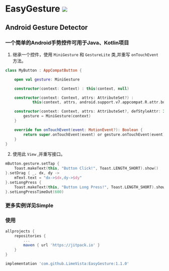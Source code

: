 # EasyGesture [![](https://jitpack.io/v/LimeVista/EasyGesture.svg)](https://jitpack.io/#LimeVista/EasyGesture)
## Android Gesture Detector
### 一个简单的Android手势控件可用于Java、Kotlin项目  
1. 继承一个控件，使用 <code>MiniGesture</code> 和 <code>GestureLite</code> 类,并重写 <code>onTouchEvent</code> 方法。
```kotlin
class MyButton : AppCompatButton {

    open val gesture: MiniGesture

    constructor(context: Context) : this(context, null)

    constructor(context: Context, attrs: AttributeSet?) :
            this(context, attrs, android.support.v7.appcompat.R.attr.buttonStyle)

    constructor(context: Context, attrs: AttributeSet?, defStyleAttr: Int) : super(context, attrs, defStyleAttr) {
        gesture = MiniGesture(context)
    }

    override fun onTouchEvent(event: MotionEvent?): Boolean {
        return super.onTouchEvent(event) or gesture.onTouchEvent(event)
    }
}
```
2. 使用此 `View` ,并重写接口。  
```kotlin
mButton.gesture.setTap {
    Toast.makeText(this, "Button Click!", Toast.LENGTH_SHORT).show()
}.setDrag { _, dx, dy ->
    mText.text = "dx->$dx,dy->$dy"
}.setLongPress {
    Toast.makeText(this, "Button Long Press!", Toast.LENGTH_SHORT).show()
}.setLongPressTimeOut(600)
```
### 更多实例详见Simple

### 使用
```groovy
allprojects {
	repositories {
		...
		maven { url 'https://jitpack.io' }
	}
}

implementation 'com.github.LimeVista:EasyGesture:1.1.0'
```
